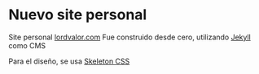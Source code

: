 # Nuevo site personal
Site personal [lordvalor.com](https://lordvalor.com)
Fue construido desde cero, utilizando [Jekyll][2] como CMS

Para el diseño, se usa [Skeleton CSS][1]

[1]: https://getskeleton.com
[2]: https://jekyllrb.com

